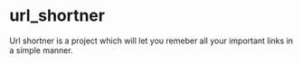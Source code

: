 # url_shortner
Url shortner is a project which will let you remeber all your important links in a simple manner.
